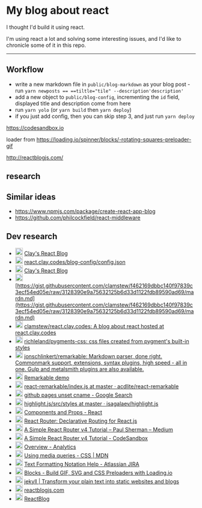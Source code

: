 # My blog about react

I thought I'd build it using react.

I'm using react a lot and solving some interesting issues, and I'd like to chronicle some of it in this repo.

---

## Workflow

* write a new markdown file in `public/blog-markdown` as your blog post - run `yarn newposts == ==tiltle="tile" --description'description'`
* add a new object to `public/blog-config`, incrementing the `id` field, displayed title and description come from here
* run `yarn yolo` (or `yarn build` then `yarn deploy`)
* if you just add config, then you can skip step 3, and just run `yarn deploy`

https://codesandbox.io

loader from https://loading.io/spinner/blocks/-rotating-squares-preloader-gif

http://reactblogjs.com/

## research

## Similar ideas

* https://www.npmjs.com/package/create-react-app-blog
* https://github.com/philcockfield/react-middleware


## Dev research

* <img src="http://www.google.com/images/icons/product/chrome-32.png" width="20px" /> [Clay's React Blog](http://react.clay.codes/)
* <img src="http://www.google.com/images/icons/product/chrome-32.png" width="20px" /> [react.clay.codes/blog-config/config.json](http://react.clay.codes/blog-config/config.json)
* <img src="http://www.google.com/images/icons/product/chrome-32.png" width="20px" /> [Clay's React Blog](http://localhost:3000/)
* <img src="http://www.google.com/images/icons/product/chrome-32.png" width="20px" /> [https://gist.githubusercontent.com/clamstew/f462169dbbc140f97839c3ecf54ed05e/raw/3128390e9a75632125b6d33d1122fdb89590ad69/mardn.md](https://gist.githubusercontent.com/clamstew/f462169dbbc140f97839c3ecf54ed05e/raw/3128390e9a75632125b6d33d1122fdb89590ad69/mardn.md)
* <img src="https://assets-cdn.github.com/favicon.ico" width="20px" /> [clamstew/react.clay.codes: A blog about react hosted at react.clay.codes](https://github.com/clamstew/react.clay.codes)
* <img src="https://assets-cdn.github.com/favicon.ico" width="20px" /> [richleland/pygments-css: css files created from pygment's built-in styles](https://github.com/richleland/pygments-css)
* <img src="https://assets-cdn.github.com/favicon.ico" width="20px" /> [jonschlinkert/remarkable: Markdown parser, done right. Commonmark support, extensions, syntax plugins, high speed - all in one. Gulp and metalsmith plugins are also available.](https://github.com/jonschlinkert/remarkable)
* <img src="http://www.google.com/images/icons/product/chrome-32.png" width="20px" /> [Remarkable demo](https://jonschlinkert.github.io/remarkable/demo/)
* <img src="https://assets-cdn.github.com/favicon.ico" width="20px" /> [react-remarkable/index.js at master · acdlite/react-remarkable](https://github.com/acdlite/react-remarkable/blob/master/src/index.js)
* <img src="https://www.google.com/images/branding/product/ico/googleg_lodp.ico" width="20px" /> [github pages unset cname - Google Search](https://www.google.com/search?q=github+pages+unset+cname&oq=github+pages+unset+cname&aqs=chrome..69i57j69i64.4526j0j7&sourceid=chrome&ie=UTF-8)
* <img src="https://assets-cdn.github.com/favicon.ico" width="20px" /> [highlight.js/src/styles at master · isagalaev/highlight.js](https://github.com/isagalaev/highlight.js/tree/master/src/styles)
* <img src="https://facebook.github.io/react/favicon.ico" width="20px" /> [Components and Props - React](https://facebook.github.io/react/docs/components-and-props.html)
* <img src="https://reacttraining.com/react-router/favicon-32x32.png" width="20px" /> [React Router: Declarative Routing for React.js](https://reacttraining.com/react-router/web/guides/philosophy)
* <img src="https://cdn-static-1.medium.com/_/fp/icons/favicon-medium.TAS6uQ-Y7kcKgi0xjcYHXw.ico" width="20px" /> [A Simple React Router v4 Tutorial – Paul Sherman – Medium](https://medium.com/@pshrmn/a-simple-react-router-v4-tutorial-7f23ff27adf)
* <img src="https://codesandbox.io/favicon.ico?5bab782f" width="20px" /> [A Simple React Router v4 Tutorial - CodeSandbox](https://codesandbox.io/s/vVoQVk78?referrer=https%3A%2F%2Fmedium.com%2Fmedia%2Fcb2f4eec602746212e3d562340fb8898%3FpostId%3D7f23ff27adf)
* <img src="https://analytics.google.com/analytics/web/s/analytics_standard_icon.png" width="20px" /> [Overview - Analytics](https://analytics.google.com/analytics/web/#realtime/rt-overview/a104083859w155399835p157171973/)
* <img src="https://developer.cdn.mozilla.net/static/img/favicon32.e1ca6d9bb933.png" width="20px" /> [Using media queries - CSS | MDN](https://developer.mozilla.org/en-US/docs/Web/CSS/Media_Queries/Using_media_queries)
* <img src="https://jira.atlassian.com/s/-blyu2h/74002/b6b48b2829824b869586ac216d119363/_/favicon.ico" width="20px" /> [Text Formatting Notation Help - Atlassian JIRA](https://jira.atlassian.com/secure/WikiRendererHelpAction.jspa?section=all)
* <img src="http://www.google.com/images/icons/product/chrome-32.png" width="20px" /> [Blocks - Build GIF, SVG and CSS Preloaders with Loading.io](https://loading.io/spinner/blocks/-rotating-squares-preloader-gif)
* <img src="https://jekyllrb.com/favicon.ico" width="20px" /> [jekyll | Transform your plain text into static websites and blogs](https://jekyllrb.com/)
* <img src="http://www.google.com/images/icons/product/chrome-32.png" width="20px" /> [reactblogjs.com](http://reactblogjs.com/)
* <img src="https://assets-cdn.github.com/favicon.ico" width="20px" /> [ReactBlog](https://github.com/ReactBlog)
